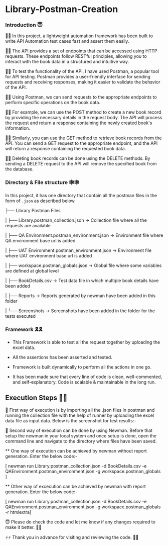 # Library-Postman-Creation

### Introduction 😇

👨‍💻 In this project, a lightweight automation framework has been built to write API Automation test cases fast and assert them easily. 

👨‍💻 The API provides a set of endpoints that can be accessed using HTTP requests. These endpoints follow RESTful principles, allowing you to interact with the book data in a structured and intuitive way.

👨‍💻 To test the functionality of the API, I have used Postman, a popular tool for API testing. Postman provides a user-friendly interface for sending  requests and receiving responses, making it easier to validate the behavior of the API.

👨‍💻 Using Postman, we can send requests to the appropriate endpoints to perform specific operations on the book data. 

👨‍💻 For example, we can use the POST method to create a new book record by providing the necessary details in the request body. The API will process the request and return a response containing the newly created book's information.

👨‍💻 Similarly, you can use the GET method to retrieve book records from the API. You can send a GET request to the appropriate endpoint, and the API will return a response containing the requested book data.

👨‍💻 Deleting book records can be done using the DELETE methods. By sending a DELETE request to the API will remove the specified book from the database.

### Directory & File structure 🕸️🕸️

In this project, it has one directory that contain all the postman files in the form of `.json` as described below. 

├── Library Postman Files 

|    ├── Library.postman_collection.json           → Collection file where all the requests are available 

|    ├── QA Environment.postman_environment.json   → Environment file where QA environment base url is added 

|    ├── UAT Environment.postman_environment.json  → Environment file where UAT environment base url is added 

|    ├── workspace.postman_globals.json            → Global file where some variables are defined at global level

|    ├── BookDetails.csv                           → Test data file in which multiple book details have been added

|    ├── Reports                                   → Reports generated by newman have been added in this folder
 
|    └── Screenshots                               → Screenshots have been added in the folder for the tests executed
 
### Framework 🎗️🎗️

- This Framework is able to test all the request together by uploading the excel data.

- All the assertions has been asserted and tested.

- Framework is built dynamically to perform all the actions in one go.
  
- It has been made sure that every line of code is clean, well-commented, and self-explanatory. Code is scalable & maintainable in the long run.

## Execution Steps 🎢🎢

🥇 First way of execution is by importing all the .json files in postman and running the collection file with the help of runner by uploading the excel data file as input data. Below is the screenshot for test results:-

🥈 Second way of execution can be done by using Newman. Before that setup the newman in your local system and once setup is done, open the command line and navigate to the directory where files have been saved.

** One way of execution can be achieved by newman without report generation. Enter the below code:-

[ newman run Library.postman_collection.json -d BookDetails.csv -e QAEnvironment.postman_environment.json -g workspace.postman_globals ]

** Other way of excecution can be achieved by newman with report generation. Enter the below code:-

[ newman run Library.postman_collection.json -d BookDetails.csv -e QAEnvironment.postman_environment.json -g workspace.postman_globals -r htmlextra]

😇 Please do check the code and let me know if any changes required to make it better. 🤞🤞

⚡⚡ Thank you in advance for visiting and reviewing the code. 🙌😎
